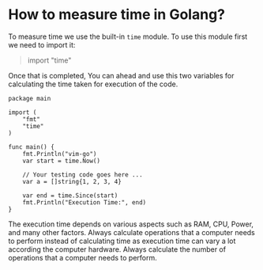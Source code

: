 # How to measure time in Golang?

To measure time we use the built-in `time` module. To use this module first we
need to import it:

> import "time"

Once that is completed, You can ahead and use this two variables for calculating
the time taken for execution of the code.

```golang
package main

import (
	"fmt"
	"time"
)

func main() {
	fmt.Println("vim-go")
	var start = time.Now()

    // Your testing code goes here ...
	var a = []string{1, 2, 3, 4}

	var end = time.Since(start)
	fmt.Println("Execution Time:", end)
}

```

The execution time depends on various aspects such as RAM, CPU, Power, and many
other factors. Always calculate operations that a computer needs to perform
instead of calculating time as execution time can vary a lot according the
computer hardware. Always calculate the number of operations that a computer
needs to perform. 
